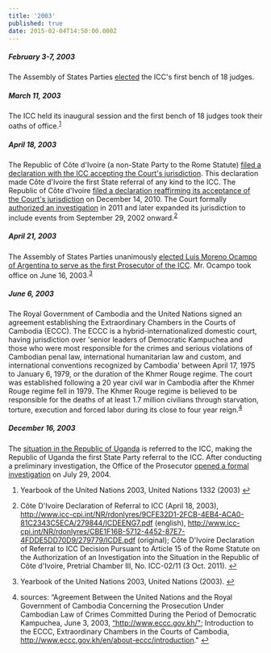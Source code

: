 ```yaml
---
title: '2003'
published: true
date: 2015-02-04T14:50:00.000Z
---
```



##### February 3-7, 2003

The Assembly of States Parties [elected](http://legal.un.org/icc/asp/firstresumed.feb03.htm) the ICC's first bench of 18 judges.

##### March 11, 2003

The ICC held its inaugural session and the first bench of 18 judges took their oaths of office.<sup id="fnref:source2003"><a class="footnote" href="#fn:source2003">1</a></sup>

##### April 18, 2003

The Republic of C&ocirc;te d'Ivoire (a non-State Party to the Rome Statute) [filed a declaration with the ICC accepting the Court's jurisdiction](http://www.icc-cpi.int/NR/rdonlyres/9CFE32D1-2FCB-4EB4-ACA0-81C2343C5ECA/279844/ICDEENG7.pdf). This declaration made C&ocirc;te d'Ivoire the first State referral of any kind to the ICC. The Republic of C&ocirc;te d'Ivoire [filed a declaration reaffirming its acceptance of the Court's jurisdiction](http://icc-cpi.int/NR/rdonlyres/498E8FEB-7A72-4005-A209-C14BA374804F/0/ReconCPI.pdf) on December 14, 2010. The Court formally [authorized an investigation](http://www.icc-cpi.int/iccdocs/doc/doc1240553.pdf) in 2011 and later expanded its jurisdiction to include events from September 29, 2002 onward.<sup id="fnref:source2003apr"><a class="footnote" href="#fn:source2003apr">2</a></sup>

##### April 21, 2003

The Assembly of States Parties unanimously [elected Luis Moreno Ocampo of Argentina to serve as the first Prosecutor of the ICC](http://www.un.org/press/en/2003/L3035.doc.htm). Mr. Ocampo took office on June 16, 2003.<sup id="fnref:source2003apr21"><a class="footnote" href="#fn:source2003apr21">3</a></sup>

##### June 6, 2003

The Royal Government of Cambodia and the United Nations signed an agreement establishing the Extraordinary Chambers in the Courts of Cambodia (ECCC). The ECCC is a hybrid-internationalized domestic court, having jurisdiction over 'senior leaders of Democratic Kampuchea and those who were most responsible for the crimes and serious violations of Cambodian penal law, international humanitarian law and custom, and international conventions recognized by Cambodia' between April 17, 1975 to January 6, 1979, or the duration of the Khmer Rouge regime. The court was established following a 20 year civil war in Cambodia after the Khmer Rouge regime fell in 1979. The Khmer Rouge regime is believed to be responsible for the deaths of at least 1.7 million civilians through starvation, torture, execution and forced labor during its close to four year reign.<sup id="fnref:source2003jun"><a class="footnote" href="#fn:source2003jun">4</a></sup>

##### December 16, 2003

The [situation in the Republic of Uganda](https://www.icc-cpi.int/NR/rdonlyres/4BCE015E-9F70-4CD1-8AC2-4CACDB6070B6/277313/ICC_200514100561_English3.pdf) is referred to the ICC, making the Republic of Uganda the first State Party referral to the ICC. After conducting a preliminary investigation, the Office of the Prosecutor [opened a formal investigation](https://www.icc-cpi.int/Pages/item.aspx?name=prosecutor%20of%20the%20international%20criminal%20court%20opens%20an%20investigation%20into%20nothern%20uganda) on July 29, 2004.

<div class="footnotes"><ol><li id="fn:source2003"><p>Yearbook of the United Nations 2003, United Nations 1332 (2003) <a class="reversefootnote" href="#fnref:source2003">↩</a></p></li><li id="fn:source2003apr"><p>C&ocirc;te D'Ivoire Declaration of Referral to ICC (April 18, 2003), <a href="http://www.icc-cpi.int/NR/rdonlyres/9CFE32D1-2FCB-4EB4-ACA0-81C2343C5ECA/279844/ICDEENG7.pdf">http://www.icc-cpi.int/NR/rdonlyres/9CFE32D1-2FCB-4EB4-ACA0-81C2343C5ECA/279844/ICDEENG7.pdf</a> (english), <a href="http://www.icc-cpi.int/NR/rdonlyres/CBE1F16B-5712-4452-87E7-4FDDE5DD70D9/279779/ICDE.pdf">http://www.icc-cpi.int/NR/rdonlyres/CBE1F16B-5712-4452-87E7-4FDDE5DD70D9/279779/ICDE.pdf</a> (original); C&ocirc;te D'Ivoire Declaration of Referral to ICC Decision Pursuant to Article 15 of the Rome Statute on the Authorization of an Investigation into the Situation in the Republic of C&ocirc;te d'Ivoire, Pretrial Chamber III, No. ICC-02/11 (3 Oct. 2011). <a class="reversefootnote" href="#fnref:source2003apr">↩</a></p></li><li id="fn:source2003apr21"><p>Yearbook of the United Nations 2003, United Nations (2003). <a class="reversefootnote" href="#fnref:source2003apr21">↩</a></p></li><li id="fn:source2003jun"><p>sources: &ldquo;Agreement Between the United Nations and the Royal Government of Cambodia Concerning the Prosecution Under Cambodian Law of Crimes Committed During the Period of Democratic Kampuchea, June 3, 2003, <a href="http://www.eccc.gov.kh/sites/default/files/legal-documents/Agreement_between_UN_and_RGC.pdf">&ldquo;http://www.eccc.gov.kh/"</a>; Introduction to the ECCC, Extraordinary Chambers in the Courts of Cambodia, <a href="http://www.eccc.gov.kh/en/about-eccc/introduction">http://www.eccc.gov.kh/en/about-eccc/introduction</a>." <a class="reversefootnote" href="#fnref:source2003jun">↩</a></p></li></ol></div>